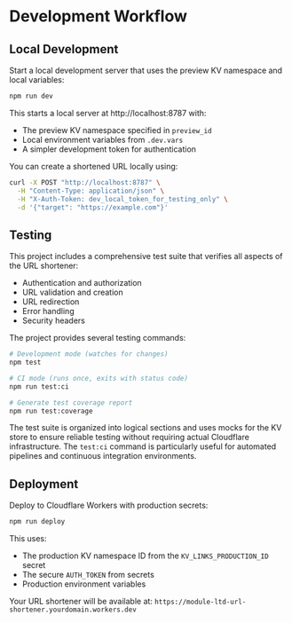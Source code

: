 # Development Workflow

## Local Development

Start a local development server that uses the preview KV namespace and local variables:

```bash
npm run dev
```

This starts a local server at http://localhost:8787 with:
- The preview KV namespace specified in `preview_id`
- Local environment variables from `.dev.vars` 
- A simpler development token for authentication

You can create a shortened URL locally using:

```bash
curl -X POST "http://localhost:8787" \
  -H "Content-Type: application/json" \
  -H "X-Auth-Token: dev_local_token_for_testing_only" \
  -d '{"target": "https://example.com"}'
```

## Testing

This project includes a comprehensive test suite that verifies all aspects of the URL shortener:

- Authentication and authorization
- URL validation and creation
- URL redirection
- Error handling
- Security headers

The project provides several testing commands:

```bash
# Development mode (watches for changes)
npm test

# CI mode (runs once, exits with status code)
npm run test:ci

# Generate test coverage report
npm run test:coverage
```

The test suite is organized into logical sections and uses mocks for the KV store to ensure reliable testing without requiring actual Cloudflare infrastructure. The `test:ci` command is particularly useful for automated pipelines and continuous integration environments.

## Deployment

Deploy to Cloudflare Workers with production secrets:

```bash
npm run deploy
```

This uses:
- The production KV namespace ID from the `KV_LINKS_PRODUCTION_ID` secret
- The secure `AUTH_TOKEN` from secrets
- Production environment variables

Your URL shortener will be available at: `https://module-ltd-url-shortener.yourdomain.workers.dev`
